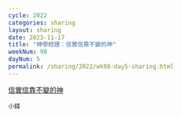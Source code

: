 ```yaml
---
cycle: 2022
categories: sharing
layout: sharing
date: 2023-11-17
title: "神學梳理：信實信靠不變的神"
weekNum: 98
dayNum: 5
permalink: /sharing/2022/wk98-day5-sharing.html
---
```


[信實信靠不變的神](https://eccseattle.github.io/media/sharing/2022/wk098/2023-11-17-bin.m4a)

`小錢`